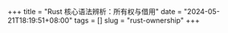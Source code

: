 +++
title = "Rust 核心语法辨析：所有权与借用"
date = "2024-05-21T18:19:51+08:00"
tags = []
slug = "rust-ownership"
+++

